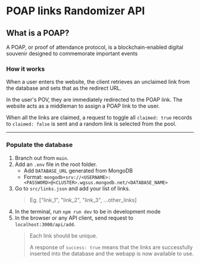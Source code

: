 # POAP links Randomizer API

## What is a POAP?
A POAP, or proof of attendance protocol, is a blockchain-enabled digital souvenir designed to commemorate important events

### How it works
When a user enters the website, the client retrieves an unclaimed link from the database and sets that as the redirect URL.

In the user's POV, they are immediately redirected to the POAP link. The website acts as a middleman to assign a POAP link to the user.

When all the links are claimed, a request to toggle all `claimed: true` records to `claimed: false` is sent and a random link is selected from the pool.

-------------------------

### Populate the database

1. Branch out from `main`.
2. Add an `.env` file in the root folder.
   - Add `DATABASE_URL` generated from MongoDB
   - Format: `mongodb+srv://<USERNAME>:<PASSWORD>@<CLUSTER>.wgsus.mongodb.net/<DATABASE_NAME>`
3. Go to `src/links.json` and add your list of links.
   > Eg. ["link_1", "link_2", "link_3", ...other_links]
4. In the terminal, run `npm run dev` to be in development mode
5. In the browser or any API client, send request to `localhost:3000/api/add`.
   > Each link should be unique.
   >
   > A response of `success: true` means that the links are successfully inserted into the database and the webapp is now available to use.
